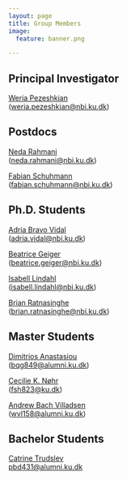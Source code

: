 ```yaml
---
layout: page
title: Group Members 
image:
  feature: banner.png

---
```


## Principal Investigator

[Weria Pezeshkian](/people/weria_pezeshkian)<br />
([weria.pezeshkian@nbi.ku.dk](mailto:weria.pezeshkian@nbi.ku.dk))

## Postdocs

[Neda Rahmani](/people/neda_rahmani)<br />
([neda.rahmani@nbi.ku.dk](mailto:neda.rahmani@nbi.ku.dk))

[Fabian Schuhmann](/people/fabian_schuhmann)<br />
([fabian.schuhmann@nbi.ku.dk](mailto:fabian.schuhmann@nbi.ku.dk))

## Ph.D. Students

[Adria Bravo Vidal](/people/adria_vidal)<br />
([adria.vidal@nbi.ku.dk](mailto:adria.vidal@nbi.ku.dk))


[Beatrice Geiger](/people/beatrice_geiger)<br />
([beatrice.geiger@nbi.ku.dk](mailto:beatrice.geiger@nbi.ku.dk))


[Isabell Lindahl](/people/isabell_lindahl)<br />
([isabell.lindahl@nbi.ku.dk](mailto:isabell.lindahl@nbi.ku.dk))


[Brian Ratnasinghe](/people/brian_ratnasinghe)<br />
([brian.ratnasinghe@nbi.ku.dk](mailto:brian.ratnasinghe@nbi.ku.dk))

## Master Students

[Dimitrios Anastasiou](/people/dimitrios_anastasiou)<br />
([bqg849@alumni.ku.dk](mailto:bqg849@alumni.ku.dk))


[Cecilie K. Nøhr](/people/cecilie_noehr)<br />
([fsh823@ku.dk](mailto:fsh823@ku.dk))

[Andrew Bach Villadsen](/people/andrew_villadsen)<br />
([wvl158@alumni.ku.dk](mailto:wvl158@alumni.ku.dk))

## Bachelor Students
[Catrine Trudslev](/people/catrine_trudslev)<br />
[pbd431@alumni.ku.dk](pbd431@alumni.ku.dk)
